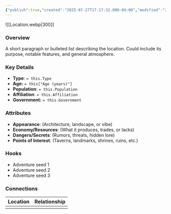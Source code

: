 ```yaml
---
{"publish":true,"created":"2025-07-27T17:17:32.000-04:00","modified":"2025-10-09T14:54:35.278-04:00","published":"2025-10-09T14:54:35.278-04:00","cssclasses":"","Type":null,"Age (years)":null,"Population":null,"Affiliation":null,"Government":null,"title":null,"marker":null}
---
```


![[Location.webp\|300]]

### Overview
A short paragraph or bulleted list describing the location. Could include its purpose, notable features, and general atmosphere.

### Key Details
- **Type**: `= this.Type`
- **Age:** `= this["Age (years)"]`
- **Population**: `= this.Population`
- **Affiliation**: `= this.Affiliation`
- **Government:** `= this.Government`

### Attributes
- **Appearance**: (Architecture, landscape, or vibe)
- **Economy/Resources**: (What it produces, trades, or lacks)
- **Dangers/Secrets**: (Rumors, threats, hidden lore)
- **Points of Interest**: (Taverns, landmarks, shrines, ruins, etc.)

### Hooks
- Adventure seed 1
- Adventure seed 2
- Adventure seed 3

### Connections
| Location | Relationship |
| -------- | ------------ |
|          |              |
